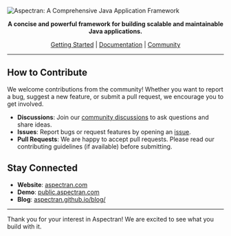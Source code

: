 ![Aspectran: A Comprehensive Java Application Framework](https://aspectran.com/images/header_aspectran.png)

<p align="center">
  <strong>A concise and powerful framework for building scalable and maintainable Java applications.</strong>
</p>

<p align="center">
  <a href="https://aspectran.github.io/en/docs/getting-started/">Getting Started</a>
  |
  <a href="https://aspectran.github.io/en/docs/">Documentation</a>
  |
  <a href="https://github.com/aspectran/aspectran/discussions">Community</a>
</p>

---

## How to Contribute

We welcome contributions from the community! Whether you want to report a bug, suggest a new feature, or submit a pull request, we encourage you to get involved.

- **Discussions**: Join our [community discussions](https://github.com/aspectran/aspectran/discussions) to ask questions and share ideas.
- **Issues**: Report bugs or request features by opening an [issue](https://github.com/aspectran/aspectran/issues).
- **Pull Requests**: We are happy to accept pull requests. Please read our contributing guidelines (if available) before submitting.

## Stay Connected

- **Website**: [aspectran.com](https://aspectran.com)
- **Demo**: [public.aspectran.com](https://public.aspectran.com)
- **Blog**: [aspectran.github.io/blog/](https://aspectran.github.io/blog/)

---

Thank you for your interest in Aspectran! We are excited to see what you build with it.
